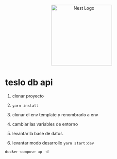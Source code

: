 <p align="center">
  <a href="http://nestjs.com/" target="blank"><img src="https://nestjs.com/img/logo-small.svg" width="200" alt="Nest Logo" /></a>
</p>

# teslo db api

1. clonar proyecto

2. `yarn install`
3. clonar el env template y renombrarlo a env
4. cambiar las variables de entorno

5. levantar la base de datos
6. levantar modo desarrollo `yarn start:dev`

```
docker-compose up -d
```
